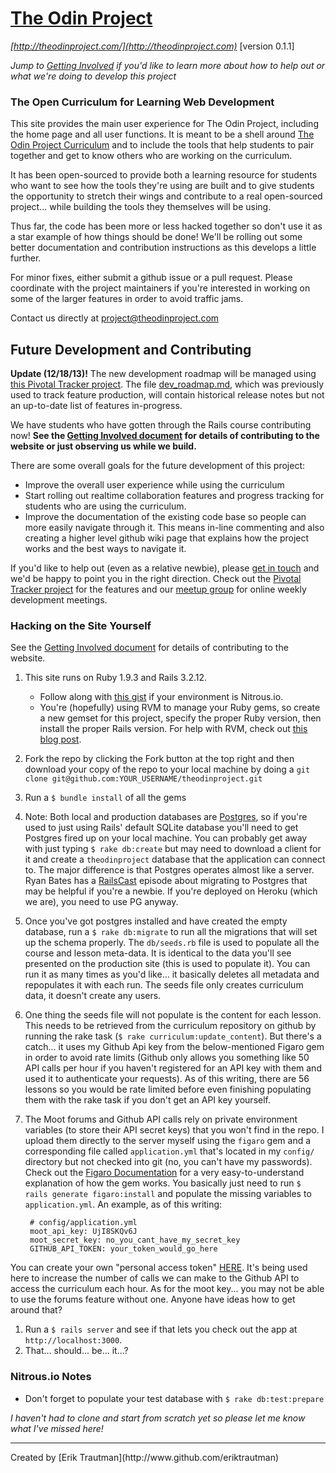 # [The Odin Project](http://theodinproject.com)

*[http://theodinproject.com/](http://theodinproject.com)* [version 0.1.1]

*Jump to [Getting Involved](https://github.com/TheOdinProject/theodinproject/blob/master/getting_involved.md) if you'd like to learn more about how to help out or what we're doing to develop this project*

### The Open Curriculum for Learning Web Development

This site provides the main user experience for The Odin Project, including the home page and all user functions.  It is meant to be a shell around [The Odin Project Curriculum](http://theodinproject.com/curriculum) and to include the tools that help students to pair together and get to know others who are working on the curriculum.  

It has been open-sourced to provide both a learning resource for students who want to see how the tools they're using are built and to give students the opportunity to stretch their wings and contribute to a real open-sourced project... while building the tools they themselves will be using.

Thus far, the code has been more or less hacked together so don't use it as a star example of how things should be done!  We'll be rolling out some better documentation and contribution instructions as this develops a little further.

For minor fixes, either submit a github issue or a pull request.  Please coordinate with the project maintainers if you're interested in working on some of the larger features in order to avoid traffic jams.

Contact us directly at [project@theodinproject.com](mailto:project@theodinproject.com)

## Future Development and Contributing

**Update (12/18/13)!** The new development roadmap will be managed using [this Pivotal Tracker project](https://www.pivotaltracker.com/s/projects/979092).  The file [dev_roadmap.md](dev_roadmap.md), which was previously used to track feature production, will contain historical release notes but not an up-to-date list of features in-progress.

We have students who have gotten through the Rails course contributing now!  **See the [Getting Involved document](https://github.com/TheOdinProject/theodinproject/blob/master/getting_involved.md) for details of contributing to the website or just observing us while we build.**

There are some overall goals for the future development of this project:

* Improve the overall user experience while using the curriculum
* Start rolling out realtime collaboration features and progress tracking for students who are using the curriculum.
* Improve the documentation of the existing code base so people can more easily navigate through it.  This means in-line commenting and also creating a higher level github wiki page that explains how the project works and the best ways to navigate it.

If you'd like to help out (even as a relative newbie), please [get in touch](mailto:contact@theodinproject.com) and we'd be happy to point you in the right direction.  Check out the [Pivotal Tracker project](https://www.pivotaltracker.com/s/projects/979092) for the features and our [meetup group](http://www.meetup.com/Learn-Web-Development-Paired-Programming-in-SF/) for online weekly development meetings.

### Hacking on the Site Yourself

See the [Getting Involved document](https://github.com/TheOdinProject/theodinproject/blob/master/getting_involved.md) for details of contributing to the website.

1. This site runs on Ruby 1.9.3 and Rails 3.2.12.
    * Follow along with [this gist](https://gist.github.com/afshinator/8035821) if your environment is Nitrous.io.
    * You're (hopefully) using RVM to manage your Ruby gems, so create a new gemset for this project, specify the proper Ruby version, then install the proper Rails version.  For help with RVM, check out [this blog post](http://stjhimy.com/posts/04-using-rvm-gemsets-to-manage-multiple-rails-installations-in-the-same-ruby-version).
1. Fork the repo by clicking the Fork button at the top right and then download your copy of the repo to your local machine by doing a `git clone git@github.com:YOUR_USERNAME/theodinproject.git`
2. Run a `$ bundle install` of all the gems
1. Note: Both local and production databases are [Postgres](http://www.postgresql.org/docs/), so if you're used to just using Rails' default SQLite database you'll need to get Postgres fired up on your local machine.  You can probably get away with just typing `$ rake db:create` but may need to download a client for it and create a `theodinproject` database that the application can connect to.  The major difference is that Postgres operates almost like a server.  Ryan Bates has a [RailsCast](http://railscasts.com/episodes/342-migrating-to-postgresql) episode about migrating to Postgres that may be helpful if you're a newbie.  If you're deployed on Heroku (which we are), you need to use PG anyway.
2. Once you've got postgres installed and have created the empty database, run a `$ rake db:migrate` to run all the migrations that will set up the schema properly.  The `db/seeds.rb` file is used to populate all the course and lesson meta-data.  It is identical to the data you'll see presented on the production site (this is used to populate it).  You can run it as many times as you'd like... it basically deletes all metadata and repopulates it with each run.  The seeds file only creates curriculum data, it doesn't create any users. 
3. One thing the seeds file will not populate is the content for each lesson.  This needs to be retrieved from the curriculum repository on github by running the rake task (`$ rake curriculum:update_content`).  But there's a catch... it uses my Github Api key from the below-mentioned Figaro gem in order to avoid rate limits (Github only allows you something like 50 API calls per hour if you haven't registered for an API key with them and used it to authenticate your requests).  As of this writing, there are 56 lessons so you would be rate limited before even finishing populating them with the rake task if you don't get an API key yourself.
3. The Moot forums and Github API calls rely on private environment variables (to store their API secret keys) that you won't find in the repo. I upload them directly to the server myself using the `figaro` gem and a corresponding file called `application.yml` that's located in my `config/` directory but not checked into git (no, you can't have my passwords).  Check out the [Figaro Documentation](https://github.com/laserlemon/figaro) for a very easy-to-understand explanation of how the gem works.  You basically just need to run `$ rails generate figaro:install` and populate the missing variables to `application.yml`.  An example, as of this writing:

        # config/application.yml
        moot_api_key: UjI8SKQv6J
        moot_secret_key: no_you_cant_have_my_secret_key
        GITHUB_API_TOKEN: your_token_would_go_here

You can create your own "personal access token" [HERE](https://github.com/settings/applications).  It's being used here to increase the number of calls we can make to the Github API to access the curriculum each hour.  As for the moot key... you may not be able to use the forums feature without one.  Anyone have ideas how to get around that?

1. Run a `$ rails server` and see if that lets you check out the app at `http://localhost:3000`.
1. That... should... be... it...?

### Nitrous.io Notes

* Don't forget to populate your test database with `$ rake db:test:prepare`

*I haven't had to clone and start from scratch yet so please let me know what I've missed here!*



<hr>
Created by [Erik Trautman](http://www.github.com/eriktrautman)
